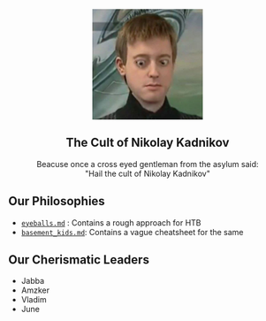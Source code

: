 <div align="center">
    <img src="images/nikolay.jpg" align="center" height="200" width="200">
    <h2>
        The Cult of Nikolay Kadnikov
    </h2>
    Beacuse once a cross eyed gentleman from the asylum said: <br>
    "Hail the cult of Nikolay Kadnikov"
</div>

## Our Philosophies

* [`eyeballs.md`](eyeballs.md) : Contains a rough approach for HTB
* [`basement_kids.md`](basement_kids.md): Contains a vague cheatsheet for the same


## Our Cherismatic Leaders

* Jabba
* Amzker
* Vladim
* June
